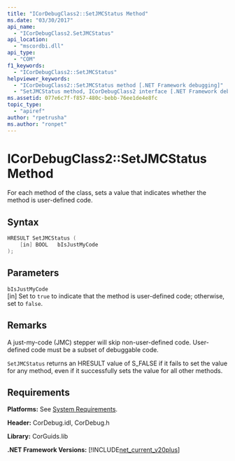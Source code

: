 ```yaml
---
title: "ICorDebugClass2::SetJMCStatus Method"
ms.date: "03/30/2017"
api_name: 
  - "ICorDebugClass2.SetJMCStatus"
api_location: 
  - "mscordbi.dll"
api_type: 
  - "COM"
f1_keywords: 
  - "ICorDebugClass2::SetJMCStatus"
helpviewer_keywords: 
  - "ICorDebugClass2::SetJMCStatus method [.NET Framework debugging]"
  - "SetJMCStatus method, ICorDebugClass2 interface [.NET Framework debugging]"
ms.assetid: 077e6c7f-f857-480c-bebb-76ee1de4e8fc
topic_type: 
  - "apiref"
author: "rpetrusha"
ms.author: "ronpet"
---
```

# ICorDebugClass2::SetJMCStatus Method
For each method of the class, sets a value that indicates whether the method is user-defined code.  
  
## Syntax  
  
```cpp  
HRESULT SetJMCStatus (  
    [in] BOOL   bIsJustMyCode  
);  
```  
  
## Parameters  
 `bIsJustMyCode`  
 [in] Set to `true` to indicate that the method is user-defined code; otherwise, set to `false`.  
  
## Remarks  
 A just-my-code (JMC) stepper will skip non-user-defined code. User-defined code must be a subset of debuggable code.  
  
 `SetJMCStatus` returns an HRESULT value of S_FALSE if it fails to set the value for any method, even if it successfully sets the value for all other methods.  
  
## Requirements  
 **Platforms:** See [System Requirements](../../../../docs/framework/get-started/system-requirements.md).  
  
 **Header:** CorDebug.idl, CorDebug.h  
  
 **Library:** CorGuids.lib  
  
 **.NET Framework Versions:** [!INCLUDE[net_current_v20plus](../../../../includes/net-current-v20plus-md.md)]

